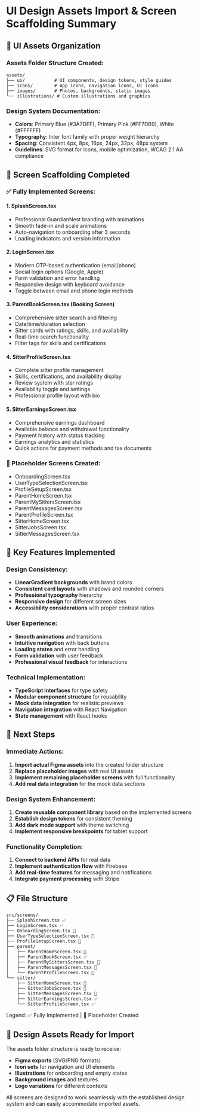 # UI Design Assets Import & Screen Scaffolding Summary

## 🎨 UI Assets Organization

### Assets Folder Structure Created:
```
assets/
├── ui/           # UI components, design tokens, style guides
├── icons/        # App icons, navigation icons, UI icons  
├── images/       # Photos, backgrounds, static images
└── illustrations/ # Custom illustrations and graphics
```

### Design System Documentation:
- **Colors**: Primary Blue (#3A7DFF), Primary Pink (#FF7DB9), White (#FFFFFF)
- **Typography**: Inter font family with proper weight hierarchy
- **Spacing**: Consistent 4px, 8px, 16px, 24px, 32px, 48px system
- **Guidelines**: SVG format for icons, mobile optimization, WCAG 2.1 AA compliance

## 📱 Screen Scaffolding Completed

### ✅ Fully Implemented Screens:

#### 1. **SplashScreen.tsx**
- Professional GuardianNest branding with animations
- Smooth fade-in and scale animations
- Auto-navigation to onboarding after 3 seconds
- Loading indicators and version information

#### 2. **LoginScreen.tsx**
- Modern OTP-based authentication (email/phone)
- Social login options (Google, Apple)
- Form validation and error handling
- Responsive design with keyboard avoidance
- Toggle between email and phone login methods

#### 3. **ParentBookScreen.tsx** (Booking Screen)
- Comprehensive sitter search and filtering
- Date/time/duration selection
- Sitter cards with ratings, skills, and availability
- Real-time search functionality
- Filter tags for skills and certifications

#### 4. **SitterProfileScreen.tsx**
- Complete sitter profile management
- Skills, certifications, and availability display
- Review system with star ratings
- Availability toggle and settings
- Professional profile layout with bio

#### 5. **SitterEarningsScreen.tsx**
- Comprehensive earnings dashboard
- Available balance and withdrawal functionality
- Payment history with status tracking
- Earnings analytics and statistics
- Quick actions for payment methods and tax documents

### 🔄 Placeholder Screens Created:
- OnboardingScreen.tsx
- UserTypeSelectionScreen.tsx
- ProfileSetupScreen.tsx
- ParentHomeScreen.tsx
- ParentMySittersScreen.tsx
- ParentMessagesScreen.tsx
- ParentProfileScreen.tsx
- SitterHomeScreen.tsx
- SitterJobsScreen.tsx
- SitterMessagesScreen.tsx

## 🎯 Key Features Implemented

### Design Consistency:
- **LinearGradient backgrounds** with brand colors
- **Consistent card layouts** with shadows and rounded corners
- **Professional typography** hierarchy
- **Responsive design** for different screen sizes
- **Accessibility considerations** with proper contrast ratios

### User Experience:
- **Smooth animations** and transitions
- **Intuitive navigation** with back buttons
- **Loading states** and error handling
- **Form validation** with user feedback
- **Professional visual feedback** for interactions

### Technical Implementation:
- **TypeScript interfaces** for type safety
- **Modular component structure** for reusability
- **Mock data integration** for realistic previews
- **Navigation integration** with React Navigation
- **State management** with React hooks

## 🚀 Next Steps

### Immediate Actions:
1. **Import actual Figma assets** into the created folder structure
2. **Replace placeholder images** with real UI assets
3. **Implement remaining placeholder screens** with full functionality
4. **Add real data integration** for the mock data sections

### Design System Enhancement:
1. **Create reusable component library** based on the implemented screens
2. **Establish design tokens** for consistent theming
3. **Add dark mode support** with theme switching
4. **Implement responsive breakpoints** for tablet support

### Functionality Completion:
1. **Connect to backend APIs** for real data
2. **Implement authentication flow** with Firebase
3. **Add real-time features** for messaging and notifications
4. **Integrate payment processing** with Stripe

## 📋 File Structure

```
src/screens/
├── SplashScreen.tsx ✅
├── LoginScreen.tsx ✅
├── OnboardingScreen.tsx 🔄
├── UserTypeSelectionScreen.tsx 🔄
├── ProfileSetupScreen.tsx 🔄
├── parent/
│   ├── ParentHomeScreen.tsx 🔄
│   ├── ParentBookScreen.tsx ✅
│   ├── ParentMySittersScreen.tsx 🔄
│   ├── ParentMessagesScreen.tsx 🔄
│   └── ParentProfileScreen.tsx 🔄
└── sitter/
    ├── SitterHomeScreen.tsx 🔄
    ├── SitterJobsScreen.tsx 🔄
    ├── SitterMessagesScreen.tsx 🔄
    ├── SitterEarningsScreen.tsx ✅
    └── SitterProfileScreen.tsx ✅
```

Legend: ✅ Fully Implemented | 🔄 Placeholder Created

## 🎨 Design Assets Ready for Import

The assets folder structure is ready to receive:
- **Figma exports** (SVG/PNG formats)
- **Icon sets** for navigation and UI elements
- **Illustrations** for onboarding and empty states
- **Background images** and textures
- **Logo variations** for different contexts

All screens are designed to work seamlessly with the established design system and can easily accommodate imported assets. 